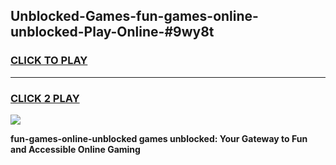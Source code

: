 
## Unblocked-Games-fun-games-online-unblocked-Play-Online-#9wy8t
<h3>
<a href="https://premium.freeplayer.one?title=fun-games-online-unblocked&ref=27F">CLICK TO PLAY</a></h3>
<hr>

<h3>
<a href="https://premium.freeplayer.one?title=fun-games-online-unblocked&ref=27F">CLICK 2 PLAY</a>
  
</h3>

<a href="https://premium.freeplayer.one?title=fun-games-online-unblocked&ref=27F"><img src="https://clearcache.store/games.png"></a>


**fun-games-online-unblocked games unblocked: Your Gateway to Fun and Accessible Online Gaming**
